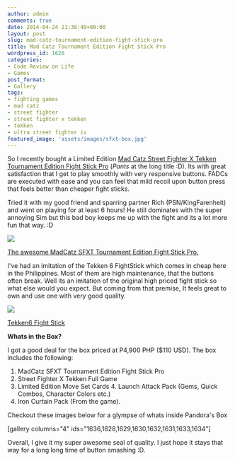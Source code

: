 ```yaml
---
author: admin
comments: true
date: 2014-04-24 21:38:40+00:00
layout: post
slug: mad-catz-tournament-edition-fight-stick-pro
title: Mad Catz Tournament Edition Fight Stick Pro
wordpress_id: 1626
categories:
- Code Review on Life
- Games
post_format:
- Gallery
tags:
- fighting games
- mad catz
- street fighter
- street fighter x tekken
- tekken
- ultra street fighter iv
featured_image: 'assets/images/sfxt-box.jpg'
---
```


So I recently bought a Limited Edition [Mad Catz Street Fighter X Tekken Tournament Edition Fight Stick Pro](http://www.madcatz.com/SFXTekken/fightstickpro.html) (*Pants* at the long title :D). Its with great satisfaction that I get to play smoothly with very responsive buttons. FADCs are executed with ease and you can feel that mild recoil upon button press that feels better than cheaper fight sticks.

Tried it with my good friend and sparring partner Rich (PSN/KingFarenheit) and went on playing for at least 6 hours! He still dominates with the super annoying Sim but this bad boy keeps me up with the fight and its a lot more fun that way. :D




[![](http://www.reengo.com/wp-content/uploads/2014/04/2014-04-25-04.45.07-e1398372950969-1024x613.jpg)
](http://www.reengo.com/wp-content/uploads/2014/04/2014-04-25-04.45.07-e1398372950969.jpg)




[The awesome MadCatz SFXT Tournament Edition Fight Stick Pro.](http://www.reengo.com/wp-content/uploads/2014/04/2014-04-25-04.45.07-e1398372950969.jpg)


I've had an imitation of the Tekken 6 FightStick which comes in cheap here in the Philippines. Most of them are high maintenance, that the buttons often break. Well its an imitation of the original high priced fight stick so what else would you expect. But coming from that premise, It feels great to own and use one with very good quality.




[![](http://www.reengo.com/wp-content/uploads/2014/04/2014-04-25-04.24.59-e1398372042528.jpg)](http://www.reengo.com/wp-content/uploads/2014/04/2014-04-25-04.24.59-e1398372042528.jpg)




[Tekken6 Fight Stick](http://www.reengo.com/wp-content/uploads/2014/04/2014-04-25-04.24.59-e1398372042528.jpg)




**Whats in the Box?**

I got a good deal for the box priced at P4,900 PHP ($110 USD). The box includes the following:

1. MadCatz SFXT Tournament Edition Fight Stick Pro
2. Street Fighter X Tekken Full Game
3. Limited Edition Move Set Cards
4. Launch Attack Pack (Gems, Quick Combos, Character Colors etc.)
5. Iron Curtain Pack (From the game).

Checkout these images below for a glympse of whats inside Pandora's Box

[gallery columns="4" ids="1636,1628,1629,1630,1632,1631,1633,1634"]

Overall, I give it my super awesome seal of quality. I just hope it stays that way for a long long time of button smashing :D.
